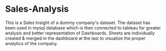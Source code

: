 # Sales-Analysis
This is a Sales Insight of a dummy company's dataset. The dataset has been used in mysql database which is then connected to tableau for greater analysis and better representation of Dashboards. Sheets are individually created & merged in the dashboard at the last to visualize the proper analytics of the company.
